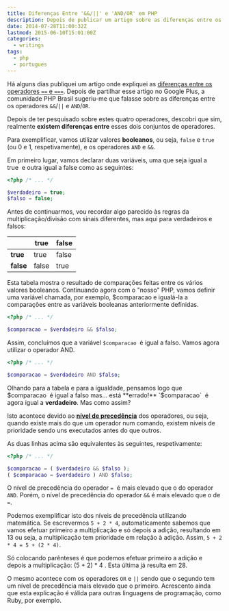 ```yaml
---
title: Diferenças Entre '&&/||' e 'AND/OR' em PHP
description: Depois de publicar um artigo sobre as diferenças entre os operadores '==' e '===', vou falar sobre as diferenças entre os operadores '&&/||' e 'AND/OR'.
date: 2014-07-28T11:00:32Z
lastmod: 2015-06-10T15:01:00Z
categories:
  - writings
tags:
  - php
  - portugues
---
```


Há alguns dias publiquei um artigo onde expliquei as [diferenças entre os operadores `==` e `===`](/2014/07/23/diferencas-entre-igual-identico-php). Depois de partilhar esse artigo no Google Plus, a comunidade PHP Brasil sugeriu-me que falasse sobre as diferenças entre os operadores `&&`/`||` e `AND`/`OR`.

<!--more-->

Depois de ter pesquisado sobre estes quatro operadores, descobri que sim, realmente **existem diferenças entre** esses dois conjuntos de operadores.

Para exemplificar, vamos utilizar valores **booleanos**, ou seja, `false` e `true` (ou 0 e 1, respetivamente), e os operadores `AND` e `&&`.

Em primeiro lugar, vamos declarar duas variáveis, uma que seja igual a true  e outra igual a false como as seguintes:

```php
<?php /* ... */

$verdadeiro = true;
$falso = false;
```

Antes de continuarmos, vou recordar algo parecido às regras da multiplicação/divisão com sinais diferentes, mas aqui para verdadeiros e falsos:

|       | **true**  | **false** |
|-------|-------|-------|
| **true**  | true  | false |
| **false** | false | true  |

Esta tabela mostra o resultado de comparações feitas entre os vários valores booleanos. Continuando agora com o "nosso" PHP, vamos definir uma variável chamada, por exemplo, $comparacao e igualá-la a comparações entre as variáveis booleanas anteriormente definidas.

```php
<?php /* ... */

$comparacao = $verdadeiro && $falso;
```

Assim, concluímos que a variável `$comparacao`  é igual a falso. Vamos agora utilizar o operador AND.

```php
<?php /* ... */

$comparacao = $verdadeiro AND $falso;
```

Olhando para a tabela e para a igualdade, pensamos logo que $comparacao  é igual a falso mas... está **errado!** `$comparacao`  é agora igual a **verdadeiro**. Mas como assim?

Isto acontece devido ao **[nível de precedência](http://php.net/manual/pt_BR/language.operators.precedence.php)** dos operadores, ou seja, quando existe mais do que um operador num comando, existem níveis de prioridade sendo uns executados antes do que outros.

As duas linhas acima são equivalentes às seguintes, respetivamente:

```php
<?php /* ... */

$comparacao = ( $verdadeiro && $falso );
( $comparacao = $verdadeiro ) AND $falso;
```

O nível de precedência do operador `=`  é mais elevado que o do operador `AND`. Porém, o nível de precedência do operador `&&` é mais elevado que o de `=`.

Podemos exemplificar isto dos níveis de precedência utilizando matemática. Se escrevermos `5 + 2 * 4`, automaticamente sabemos que vamos efetuar primeiro a multiplicação e só depois a adição, resultando em 13 ou seja, a multiplicação tem prioridade em relação à adição. Assim, `5 + 2 * 4 = 5 + (2 * 4)`.

Só colocando parênteses é que podemos efetuar primeiro a adição e depois a multiplicação: (5 + 2) * 4 . Esta última já resulta em 28.

O mesmo acontece com os operadores `OR` e `||` sendo que o segundo tem um nível de precedência mais elevado que o primeiro. Acrescento ainda que esta explicação é válida para outras linguagens de programação, como Ruby, por exemplo.
